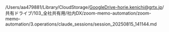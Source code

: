/Users/aa479881/Library/CloudStorage/GoogleDrive-horie.kenichi@grtx.jp/共有ドライブ/103_全社共有用/社内DX/zoom-memo-automation/zoom-memo-automation/3.operations/claude_sessions/session_20250815_141144.md